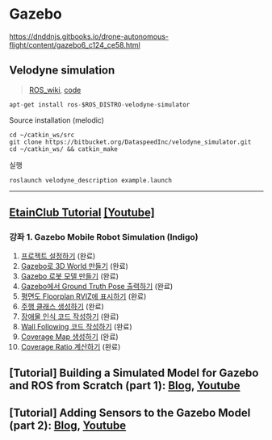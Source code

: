 # Gazebo

https://dnddnjs.gitbooks.io/drone-autonomous-flight/content/gazebo6_c124_ce58.html


## Velodyne simulation

> [ROS_wiki](http://wiki.ros.org/velodyne_simulator), [code](https://bitbucket.org/DataspeedInc/velodyne_simulator.git)

```python
apt-get install ros-$ROS_DISTRO-velodyne-simulator
```

Source installation (melodic)
```
cd ~/catkin_ws/src
git clone https://bitbucket.org/DataspeedInc/velodyne_simulator.git
cd ~/catkin_ws/ && catkin_make
```

실행

```
roslaunch velodyne_description example.launch 

```


---

## [EtainClub Tutorial](https://github.com/EtainClub/etainclub/wiki/ROS) [[Youtube]](https://www.youtube.com/watch?v=lR3tCNT-xVI&list=PLaPt_ZHO2DL5H7tEezzSraX1fUMPNqu_A)

### 강좌 1. Gazebo Mobile Robot Simulation (Indigo)
1. [프로젝트 설정하기](https://github.com/EtainClub/etainclub/wikiROS-Gazebo-강좌1) (완료)
2. [Gazebo로 3D World 만들기](https://github.com/EtainClub/etainclub/wikiROS-Gazebo-강좌2) (완료)
3. [Gazebo 로봇 모델 만들기](https://github.com/EtainClub/etainclub/wikiROS-Gazebo-강좌3) (완료)
4. [Gazebo에서 Ground Truth Pose 출력하기](https://github.com/EtainClub/etainclub/wikiROS-Gazebo-강좌4) (완료)
5. [평면도 Floorplan RVIZ에 표시하기](https://github.com/EtainClub/etainclub/wikiROS-Gazebo-강좌5) (완료)
6. [주행 클래스 생성하기](https://github.com/EtainClub/etainclub/wikiROS-Gazebo-강좌6) (완료)
7. [장애물 인식 코드 작성하기](https://github.com/EtainClub/etainclub/wikiROS-Gazebo-강좌7) (완료)
8. [Wall Following 코드 작성하기](https://github.com/EtainClub/etainclub/wikiROS-Gazebo-강좌8) (완료)
9. [Coverage Map 생성하기](https://github.com/EtainClub/etainclub/wikiROS-Gazebo-강좌9) (완료)
10. [Coverage Ratio 계산하기](https://github.com/EtainClub/etainclub/wikiROS-Gazebo-강좌10) (완료)

## [Tutorial] Building a Simulated Model for Gazebo and ROS from Scratch (part 1): [Blog](http://moorerobots.com/blog/post/1), [Youtube](https://www.youtube.com/watch?v=8ckSl4MbZLg)

## [Tutorial] Adding Sensors to the Gazebo Model (part 2): [Blog](http://moorerobots.com/blog/post/2), [Youtube](https://www.youtube.com/watch?v=EZ3MYf24c6Y)